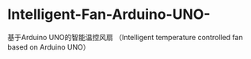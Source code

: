 # Intelligent-Fan-Arduino-UNO-
基于Arduino UNO的智能温控风扇 （Intelligent temperature controlled fan based on Arduino UNO）
